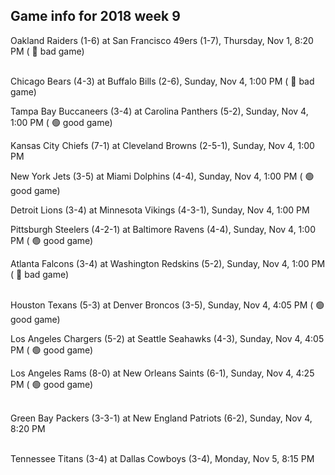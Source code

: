 ## Game info for 2018 week 9
Oakland Raiders (1-6) at San Francisco 49ers (1-7), Thursday, Nov 1, 8:20 PM (	:red_circle: bad game)

<br/>Chicago Bears (4-3) at Buffalo Bills (2-6), Sunday, Nov 4, 1:00 PM (	:red_circle: bad game)

Tampa Bay Buccaneers (3-4) at Carolina Panthers (5-2), Sunday, Nov 4, 1:00 PM (	:green_circle: good game)

Kansas City Chiefs (7-1) at Cleveland Browns (2-5-1), Sunday, Nov 4, 1:00 PM

New York Jets (3-5) at Miami Dolphins (4-4), Sunday, Nov 4, 1:00 PM (	:green_circle: good game)

Detroit Lions (3-4) at Minnesota Vikings (4-3-1), Sunday, Nov 4, 1:00 PM

Pittsburgh Steelers (4-2-1) at Baltimore Ravens (4-4), Sunday, Nov 4, 1:00 PM (	:green_circle: good game)

Atlanta Falcons (3-4) at Washington Redskins (5-2), Sunday, Nov 4, 1:00 PM (	:red_circle: bad game)

<br/>Houston Texans (5-3) at Denver Broncos (3-5), Sunday, Nov 4, 4:05 PM (	:green_circle: good game)

Los Angeles Chargers (5-2) at Seattle Seahawks (4-3), Sunday, Nov 4, 4:05 PM (	:green_circle: good game)

Los Angeles Rams (8-0) at New Orleans Saints (6-1), Sunday, Nov 4, 4:25 PM (	:green_circle: good game)

<br/>Green Bay Packers (3-3-1) at New England Patriots (6-2), Sunday, Nov 4, 8:20 PM

<br/>Tennessee Titans (3-4) at Dallas Cowboys (3-4), Monday, Nov 5, 8:15 PM

